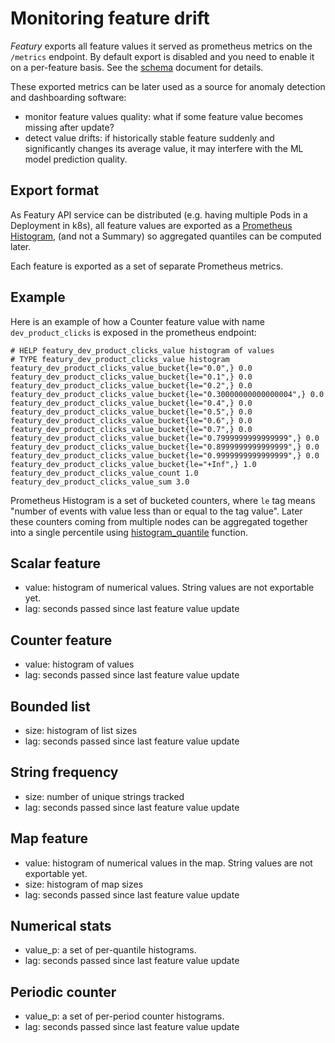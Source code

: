 # Monitoring feature drift

*Featury* exports all feature values it served as prometheus metrics on the
`/metrics` endpoint. By default export is disabled and you need to enable it on
a per-feature basis. See the [schema](schema.md) document for details.

These exported metrics can be later used as a source for anomaly detection and dashboarding software:
* monitor feature values quality: what if some feature value becomes missing after update?
* detect value drifts: if historically stable feature suddenly and significantly changes its average value,
it may interfere with the ML model prediction quality.

## Export format

As Featury API service can be distributed (e.g. having multiple Pods in a Deployment in k8s),
all feature values are exported as a [Prometheus Histogram](https://prometheus.io/docs/practices/histograms/#quantiles),
(and not a Summary) so aggregated quantiles can be computed later.

Each feature is exported as a set of separate Prometheus metrics. 

## Example
Here is an example of how a Counter feature value with name `dev_product_clicks` is exposed in the prometheus endpoint:
```
# HELP featury_dev_product_clicks_value histogram of values
# TYPE featury_dev_product_clicks_value histogram
featury_dev_product_clicks_value_bucket{le="0.0",} 0.0
featury_dev_product_clicks_value_bucket{le="0.1",} 0.0
featury_dev_product_clicks_value_bucket{le="0.2",} 0.0
featury_dev_product_clicks_value_bucket{le="0.30000000000000004",} 0.0
featury_dev_product_clicks_value_bucket{le="0.4",} 0.0
featury_dev_product_clicks_value_bucket{le="0.5",} 0.0
featury_dev_product_clicks_value_bucket{le="0.6",} 0.0
featury_dev_product_clicks_value_bucket{le="0.7",} 0.0
featury_dev_product_clicks_value_bucket{le="0.7999999999999999",} 0.0
featury_dev_product_clicks_value_bucket{le="0.8999999999999999",} 0.0
featury_dev_product_clicks_value_bucket{le="0.9999999999999999",} 0.0
featury_dev_product_clicks_value_bucket{le="+Inf",} 1.0
featury_dev_product_clicks_value_count 1.0
featury_dev_product_clicks_value_sum 3.0
```

Prometheus Histogram is a set of bucketed counters, where `le` tag means "number of events with value less than or equal 
to the tag value". Later these counters coming from multiple nodes can be aggregated together into a single percentile
using [histogram_quantile](https://prometheus.io/docs/prometheus/latest/querying/functions/#histogram_quantile) function.


## Scalar feature
* value: histogram of numerical values. String values are not exportable yet.
* lag: seconds passed since last feature value update

## Counter feature
* value: histogram of values
* lag: seconds passed since last feature value update

## Bounded list
* size: histogram of list sizes
* lag: seconds passed since last feature value update

## String frequency
* size: number of unique strings tracked
* lag: seconds passed since last feature value update

## Map feature
* value: histogram of numerical values in the map. String values are not exportable yet.
* size: histogram of map sizes
* lag: seconds passed since last feature value update

## Numerical stats
* value_p<N>: a set of per-quantile histograms.
* lag: seconds passed since last feature value update

## Periodic counter
* value_p<N>: a set of per-period counter histograms.
* lag: seconds passed since last feature value update
